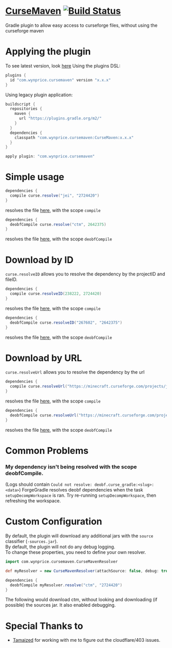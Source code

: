 # [CurseMaven](https://login.gradle.org/plugin/com.wynprice.cursemaven) [![Build Status](https://travis-ci.org/Wyn-Price/CurseMaven.svg?branch=master)](https://travis-ci.org/Wyn-Price/CurseMaven)  
Gradle plugin to allow easy access to curseforge files, without using the curseforge maven   

# Applying the plugin
To see latest version, look [here](https://login.gradle.org/plugin/com.wynprice.cursemaven)
Using the plugins DSL:
```gradle
plugins {
  id "com.wynprice.cursemaven" version "x.x.x"
}
```
Using legacy plugin application:
```gradle
buildscript {
  repositories {
    maven {
      url "https://plugins.gradle.org/m2/"
    }
  }
  dependencies {
    classpath "com.wynprice.cursemaven:CurseMaven:x.x.x"
  }
}

apply plugin: "com.wynprice.cursemaven"
```

# Simple usage
```gradle
dependencies {
  compile curse.resolve("jei", "2724420")
}
```
resolves the file [here](https://minecraft.curseforge.com/projects/jei/files/2724420), with the scope `compile`

```gradle
dependencies {
  deobfCompile curse.resolve("ctm", 2642375)
}
```
resolves the file [here](https://minecraft.curseforge.com/projects/ctm/files/2642375), with the scope `deobfCompile`

# Download by ID
`curse.resolveID` allows you to resolve the dependency by the projectID and fileID.
```gradle
dependencies {
  compile curse.resolveID(238222, 2724420)
}
```
resolves the file [here](https://minecraft.curseforge.com/projects/jei/files/2724420), with the scope `compile`

```gradle
dependencies {
  deobfCompile curse.resolveID("267602", "2642375")
}
```
resolves the file [here](https://minecraft.curseforge.com/projects/ctm/files/2642375), with the scope `deobfCompile`

# Download by URL
`curse.resolveUrl` allows you to resolve the dependency by the url
```gradle
dependencies {
  compile curse.resolveUrl("https://minecraft.curseforge.com/projects/jei/files/2724420")
}
```
resolves the file [here](https://minecraft.curseforge.com/projects/jei/files/2724420), with the scope `compile`

```gradle
dependencies {
  deobfCompile curse.resolveUrl("https://minecraft.curseforge.com/projects/ctm/files/2642375")
}
```
resolves the file [here](https://minecraft.curseforge.com/projects/ctm/files/2642375), with the scope `deobfCompile`

# Common Problems
### My dependency isn't being resolved with the scope deobfCompile.
(Logs should contain `Could not resolve: deobf.curse_gradle:<slug>:<data>`)
ForgeGradle resolves deobf dependencies when the task `setupDecompWorkspace` is ran. Try re-running `setupDecompWorkspace`, then refreshing the workspace.

# Custom Configuration
By default, the plugin will download any additional jars with the `source` classifier (`-sources.jar`).    
By default, the plugin will not do any debug logging.    
To change these properties, you need to define your own resolver.
```gradle
import com.wynprice.cursemaven.CurseMavenResolver

def myResolver = new CurseMavenResolver(attachSource: false, debug: true) //Don't attach sources, and allow debug 

dependencies {
  deobfCompile myResolver.resolve("ctm", "2724420")
}
```
The following would download ctm, without looking and downloading (if possible) the sources jar. It also enabled debugging. 

# Special Thanks to 
 - [Tamaized](https://github.com/Tamaized) for working with me to figure out the cloudflare/403 issues.
